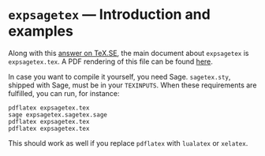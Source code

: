 # `expsagetex` — Introduction and examples

Along with this [answer on TeX.SE][answer], the main document about
`expsagetex` is `expsagetex.tex`. A PDF rendering of this file can be found
[here](https://github.com/frougon/expsagetex/wiki/files/expsagetex.pdf).

In case you want to compile it yourself, you need Sage. `sagetex.sty`, shipped
with Sage, must be in your `TEXINPUTS`. When these requirements are fulfilled,
you can run, for instance:

```
pdflatex expsagetex.tex
sage expsagetex.sagetex.sage
pdflatex expsagetex.tex
pdflatex expsagetex.tex
```

This should work as well if you replace `pdflatex` with `lualatex` or
`xelatex`.

  [answer]: https://tex.stackexchange.com/a/521389/73317
